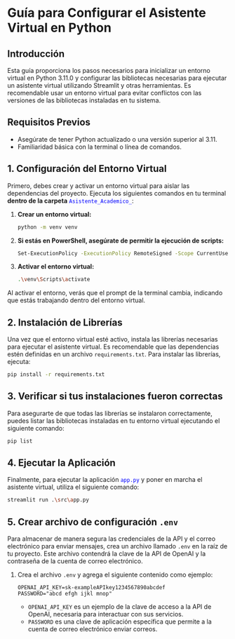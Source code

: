 # Guía para Configurar el Asistente Virtual en Python

## Introducción
Esta guía proporciona los pasos necesarios para inicializar un entorno virtual en Python 3.11.0 y configurar las bibliotecas necesarias para ejecutar un asistente virtual utilizando Streamlit y otras herramientas. Es recomendable usar un entorno virtual para evitar conflictos con las versiones de las bibliotecas instaladas en tu sistema.

## Requisitos Previos
- Asegúrate de tener Python actualizado o una versión superior al 3.11.
- Familiaridad básica con la terminal o línea de comandos.

## 1. Configuración del Entorno Virtual
Primero, debes crear y activar un entorno virtual para aislar las dependencias del proyecto. 
Ejecuta los siguientes comandos en tu terminal **dentro de la carpeta** <span style="color:blue">`Asistente_Academico_`</span>:



1. **Crear un entorno virtual:**
    ```bash
    python -m venv venv
    ```

2. **Si estás en PowerShell, asegúrate de permitir la ejecución de scripts:**
    ```bash
    Set-ExecutionPolicy -ExecutionPolicy RemoteSigned -Scope CurrentUser
    ```

3. **Activar el entorno virtual:**
    ```bash
    .\venv\Scripts\activate
    ```


Al activar el entorno, verás que el prompt de la terminal cambia, indicando que estás trabajando dentro del entorno virtual.

## 2. Instalación de Librerías
Una vez que el entorno virtual esté activo, instala las librerías necesarias para ejecutar el asistente virtual. Es recomendable que las dependencias estén definidas en un archivo `requirements.txt`. Para instalar las librerías, ejecuta:

```bash
pip install -r requirements.txt
```

## 3. Verificar si tus instalaciones fueron correctas

Para asegurarte de que todas las librerías se instalaron correctamente, puedes listar las bibliotecas instaladas en tu entorno virtual ejecutando el siguiente comando:

```bash
pip list
```

## 4. Ejecutar la Aplicación

Finalmente, para ejecutar la aplicación <span style="color:blue">`app.py`</span> y poner en marcha el asistente virtual, utiliza el siguiente comando:

```bash
streamlit run .\src\app.py
```

## 5. Crear archivo de configuración `.env`

Para almacenar de manera segura las credenciales de la API y el correo electrónico para enviar mensajes, crea un archivo llamado `.env` en la raíz de tu proyecto. Este archivo contendrá la clave de la API de OpenAI y la contraseña de la cuenta de correo electrónico.

1. Crea el archivo `.env` y agrega el siguiente contenido como ejemplo:

    ```plaintext
    OPENAI_API_KEY=sk-exampleAPIkey1234567890abcdef
    PASSWORD="abcd efgh ijkl mnop"
    ```

   - `OPENAI_API_KEY` es un ejemplo de la clave de acceso a la API de OpenAI, necesaria para interactuar con sus servicios.
   - `PASSWORD` es una clave de aplicación específica que permite a la cuenta de correo electrónico enviar correos.



